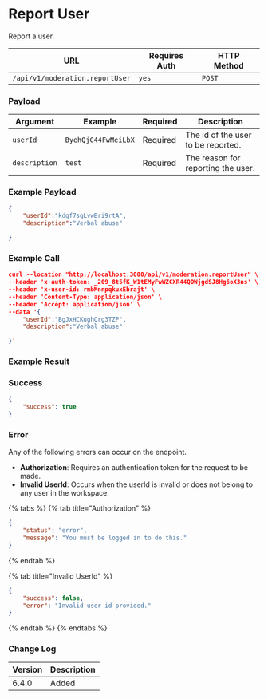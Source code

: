 # Report User

Report a user.

| URL                             | Requires Auth | HTTP Method |
| ------------------------------- | ------------- | ----------- |
| `/api/v1/moderation.reportUser` | `yes`         | `POST`      |

### Payload <a href="#payload" id="payload"></a>

| Argument      | Example             | Required | Description                        |
| ------------- | ------------------- | -------- | ---------------------------------- |
| `userId`      | `ByehQjC44FwMeiLbX` | Required | The id of the user to be reported. |
| `description` | `test`              | Required | The reason for reporting the user. |

### Example Payload <a href="#example-call" id="example-call"></a>

```json
{
    "userId":"kdgf7sgLvwBri9rtA",
    "description":"Verbal abuse"

}
```

### Example Call <a href="#example-call" id="example-call"></a>

```json
curl --location "http://localhost:3000/api/v1/moderation.reportUser" \
--header 'x-auth-token: _209_8t5fK_W1tEMyFwWZCXR44QOWjgdSJ8Hg6oX3ns' \
--header 'x-user-id: rmbMnnpqkuxEbrajt' \
--header 'Content-Type: application/json' \
--header 'Accept: application/json' \
--data '{
    "userId":"BgJxHCKughQrg3TZP",
    "description":"Verbal abuse"

}'
```

### Example Result <a href="#example-result" id="example-result"></a>

### Success

```json
{
    "success": true
}
```

### Error

Any of the following errors can occur on the endpoint.

* **Authorization**: Requires an authentication token for the request to be made.
* **Invalid UserId**: Occurs when the userId is invalid or does not belong to any user in the workspace.

{% tabs %}
{% tab title="Authorization" %}
```json
{
    "status": "error",
    "message": "You must be logged in to do this."
}
```
{% endtab %}

{% tab title="Invalid UserId" %}
```json
{
    "success": false,
    "error": "Invalid user id provided."
}
```
{% endtab %}
{% endtabs %}

### Change Log <a href="#change-log" id="change-log"></a>

| Version | Description |
| ------- | ----------- |
| 6.4.0   | Added       |
